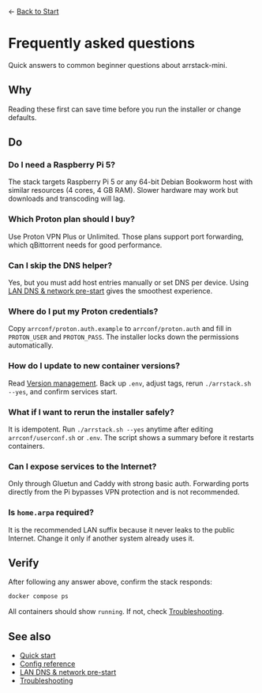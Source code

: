 ← [Back to Start](../README.md)

# Frequently asked questions

Quick answers to common beginner questions about arrstack-mini.

## Why
Reading these first can save time before you run the installer or change defaults.

## Do
### Do I need a Raspberry Pi 5?
The stack targets Raspberry Pi 5 or any 64-bit Debian Bookworm host with similar resources (4 cores, 4 GB RAM). Slower hardware may work but downloads and transcoding will lag.

### Which Proton plan should I buy?
Use Proton VPN Plus or Unlimited. Those plans support port forwarding, which qBittorrent needs for good performance.

### Can I skip the DNS helper?
Yes, but you must add host entries manually or set DNS per device. Using [LAN DNS & network pre-start](lan-dns-network-setup.md) gives the smoothest experience.

### Where do I put my Proton credentials?
Copy `arrconf/proton.auth.example` to `arrconf/proton.auth` and fill in `PROTON_USER` and `PROTON_PASS`. The installer locks down the permissions automatically.

### How do I update to new container versions?
Read [Version management](VERSION_MANAGEMENT.md). Back up `.env`, adjust tags, rerun `./arrstack.sh --yes`, and confirm services start.

### What if I want to rerun the installer safely?
It is idempotent. Run `./arrstack.sh --yes` anytime after editing `arrconf/userconf.sh` or `.env`. The script shows a summary before it restarts containers.

### Can I expose services to the Internet?
Only through Gluetun and Caddy with strong basic auth. Forwarding ports directly from the Pi bypasses VPN protection and is not recommended.

### Is `home.arpa` required?
It is the recommended LAN suffix because it never leaks to the public Internet. Change it only if another system already uses it.

## Verify
After following any answer above, confirm the stack responds:
```bash
docker compose ps
```
All containers should show `running`. If not, check [Troubleshooting](troubleshooting.md).

## See also
- [Quick start](../README.md)
- [Config reference](config.md)
- [LAN DNS & network pre-start](lan-dns-network-setup.md)
- [Troubleshooting](troubleshooting.md)
